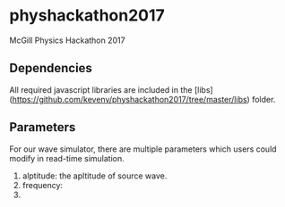 # physhackathon2017
McGill Physics Hackathon 2017

## Dependencies
All required javascript libraries are included in the [libs] (https://github.com/kevenv/physhackathon2017/tree/master/libs) folder.
## Parameters
For our wave simulator, there are multiple parameters which users could modify in read-time simulation.
1. alptitude: the apltitude of source wave.
2. frequency: 
3. 
